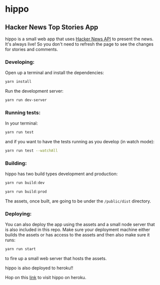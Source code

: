 # hippo

## Hacker News Top Stories App

hippo is a small web app that uses [Hacker News API](https://github.com/HackerNews/API) to present the news. It's always live! So you don't need to refresh the page to see the changes for stories and comments.

### Developing:

Open up a terminal and install the dependencies:

```bash
yarn install
```

Run the development server:

```bash
yarn run dev-server
```

### Running tests:

In your terminal:

```bash
yarn run test
```

and if you want to have the tests running as you develop (in watch mode):

```bash
yarn run test --watchAll
```

### Building:

hippo has two build types development and production:

```bash
yarn run build:dev
```

```bash
yarn run build:prod
```

The assets, once built, are going to be under the `/public/dist` directory.

### Deploying:

You can also deploy the app using the assets and a small node server that is also included in this repo. Make sure your deployment machine either builds the assets or has access to the assets and then also make sure it runs:

```bash
yarn run start
```

to fire up a small web server that hosts the assets.

hippo is also deployed to heroku!!

Hop on this [link](https://hacker-news-top-stories.herokuapp.com) to visit hippo on heroku.
